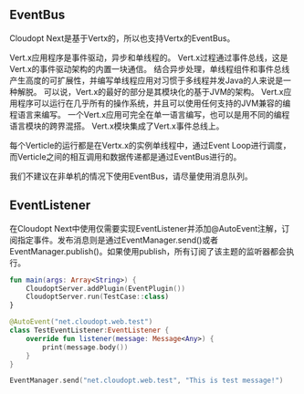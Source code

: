 ## EventBus

Cloudopt Next是基于Vertx的，所以也支持Vertx的EventBus。

Vert.x应用程序是事件驱动，异步和单线程的。 Vert.x过程通过事件总线，这是Vert.x的事件驱动架构的内置一块通信。 结合异步处理，单线程组件和事件总线产生高度的可扩展性，并编写单线程应用对习惯于多线程并发Java的人来说是一种解脱。 可以说，Vert.x的最好的部分是其模块化的基于JVM的架构。 Vert.x应用程序可以运行在几乎所有的操作系统，并且可以使用任何支持的JVM兼容的编程语言来编写。 一个Vert.x应用可完全在单一语言编写，也可以是用不同的编程语言模块的跨界混搭。 Vert.x模块集成了Vert.x事件总线上。

每个Verticle的运行都是在Vertx.x的实例单线程中，通过Event Loop进行调度，而Verticle之间的相互调用和数据传递都是通过EventBus进行的。

我们不建议在非单机的情况下使用EventBus，请尽量使用消息队列。

## EventListener

在Cloudopt Next中使用仅需要实现EventListener并添加@AutoEvent注解，订阅指定事件。发布消息则是通过EventManager.send()或者EventManager.publish()。如果使用publish，所有订阅了该主题的监听器都会执行。

````kotlin
fun main(args: Array<String>) {
    CloudoptServer.addPlugin(EventPlugin())
    CloudoptServer.run(TestCase::class)
}
````

````kotlin
@AutoEvent("net.cloudopt.web.test")
class TestEventListener:EventListener {
    override fun listener(message: Message<Any>) {
        print(message.body())
    }
}
````

````kotlin
EventManager.send("net.cloudopt.web.test", "This is test message!")
````